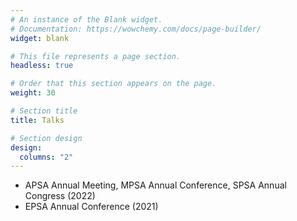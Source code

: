 ```yaml
---
# An instance of the Blank widget.
# Documentation: https://wowchemy.com/docs/page-builder/
widget: blank

# This file represents a page section.
headless: true

# Order that this section appears on the page.
weight: 30

# Section title
title: Talks

# Section design
design:
  columns: "2"
---
```


+ APSA Annual Meeting, MPSA Annual Conference, SPSA Annual Congress (2022)
+ EPSA Annual Conference (2021)